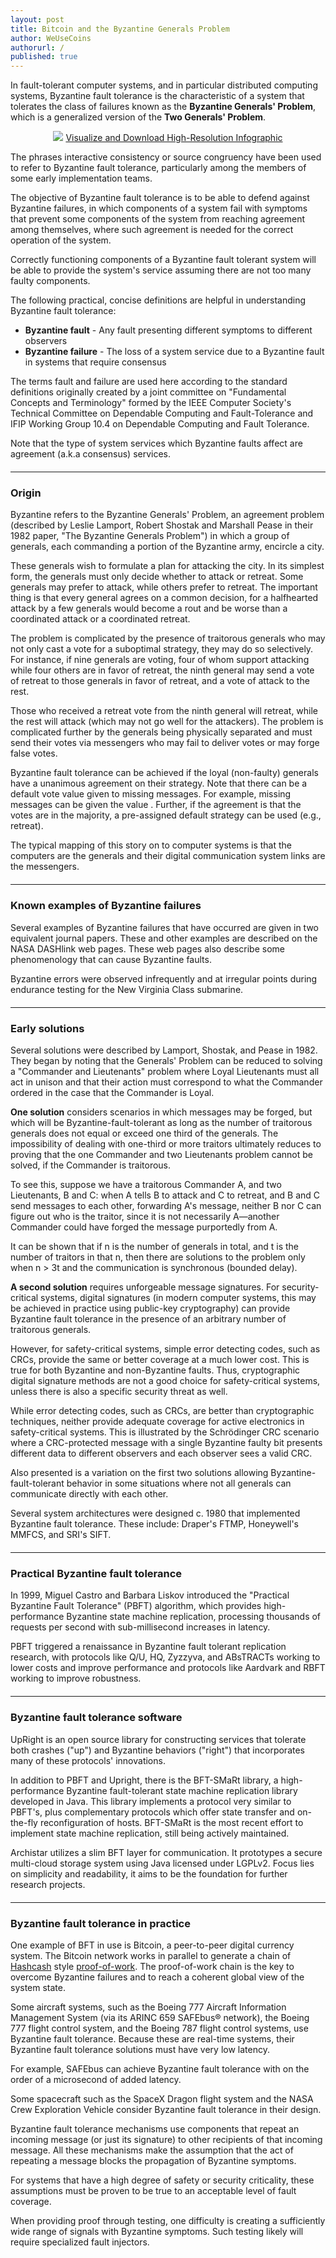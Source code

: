 ```yaml
---
layout: post
title: Bitcoin and the Byzantine Generals Problem
author: WeUseCoins
authorurl: /
published: true
---
```


<p>In fault-tolerant computer systems, and in particular distributed computing systems, Byzantine fault tolerance is the characteristic of a system that tolerates the class of failures known as the <b>Byzantine Generals' Problem</b>, which is a generalized version of the <b>Two Generals' Problem</b>.
<center><img src="/images/bitcoin-byzantine-generals-problem.png">
<a href="/images/bitcoin-byzantine-generals-problem-high-resolution.png" target="_blank">Visualize and Download High-Resolution Infographic</a></center>
<p>The phrases interactive consistency or source congruency have been used to refer to Byzantine fault tolerance, particularly among the members of some early implementation teams.
<p>The objective of Byzantine fault tolerance is to be able to defend against Byzantine failures, in which components of a system fail with symptoms that prevent some components of the system from reaching agreement among themselves, where such agreement is needed for the correct operation of the system.
<p>Correctly functioning components of a Byzantine fault tolerant system will be able to provide the system's service assuming there are not too many faulty components.
<p>The following practical, concise definitions are helpful in understanding Byzantine fault tolerance:
<ul><li><b>Byzantine fault</b> - Any fault presenting different symptoms to different observers</li>
<li><b>Byzantine failure</b> - The loss of a system service due to a Byzantine fault in systems that require consensus</li></ul>
<p>The terms fault and failure are used here according to the standard definitions originally created by a joint committee on "Fundamental Concepts and Terminology" formed by the IEEE Computer Society's Technical Committee on Dependable Computing and Fault-Tolerance and IFIP Working Group 10.4 on Dependable Computing and Fault Tolerance.
<p>Note that the type of system services which Byzantine faults affect are agreement (a.k.a consensus) services.
<hr style="width: 100%; margin: 20px 0; color: #eee;" />
<h3>Origin</h3>
<p>Byzantine refers to the Byzantine Generals' Problem, an agreement problem (described by Leslie Lamport, Robert Shostak and Marshall Pease in their 1982 paper, "The Byzantine Generals Problem") in which a group of generals, each commanding a portion of the Byzantine army, encircle a city.
<p>These generals wish to formulate a plan for attacking the city. In its simplest form, the generals must only decide whether to attack or retreat. Some generals may prefer to attack, while others prefer to retreat. The important thing is that every general agrees on a common decision, for a halfhearted attack by a few generals would become a rout and be worse than a coordinated attack or a coordinated retreat.
<p>The problem is complicated by the presence of traitorous generals who may not only cast a vote for a suboptimal strategy, they may do so selectively. For instance, if nine generals are voting, four of whom support attacking while four others are in favor of retreat, the ninth general may send a vote of retreat to those generals in favor of retreat, and a vote of attack to the rest.
<p>Those who received a retreat vote from the ninth general will retreat, while the rest will attack (which may not go well for the attackers). The problem is complicated further by the generals being physically separated and must send their votes via messengers who may fail to deliver votes or may forge false votes.
<p>Byzantine fault tolerance can be achieved if the loyal (non-faulty) generals have a unanimous agreement on their strategy. Note that there can be a default vote value given to missing messages. For example, missing messages can be given the value <Null>. Further, if the agreement is that the <Null> votes are in the majority, a pre-assigned default strategy can be used (e.g., retreat).
<p>The typical mapping of this story on to computer systems is that the computers are the generals and their digital communication system links are the messengers.
<hr style="width: 100%; margin: 20px 0; color: #eee;" />
<h3>Known examples of Byzantine failures</h3
<p>Several examples of Byzantine failures that have occurred are given in two equivalent journal papers. These and other examples are described on the NASA DASHlink web pages. These web pages also describe some phenomenology that can cause Byzantine faults.
<p>Byzantine errors were observed infrequently and at irregular points during endurance testing for the New Virginia Class submarine.
<hr style="width: 100%; margin: 20px 0; color: #eee;" />
<h3>Early solutions</h3>
<p>Several solutions were described by Lamport, Shostak, and Pease in 1982. They began by noting that the Generals' Problem can be reduced to solving a "Commander and Lieutenants" problem where Loyal Lieutenants must all act in unison and that their action must correspond to what the Commander ordered in the case that the Commander is Loyal.
<p><b>One solution</b> considers scenarios in which messages may be forged, but which will be Byzantine-fault-tolerant as long as the number of traitorous generals does not equal or exceed one third of the generals. The impossibility of dealing with one-third or more traitors ultimately reduces to proving that the one Commander and two Lieutenants problem cannot be solved, if the Commander is traitorous.
<p>To see this, suppose we have a traitorous Commander A, and two Lieutenants, B and C: when A tells B to attack and C to retreat, and B and C send messages to each other, forwarding A's message, neither B nor C can figure out who is the traitor, since it is not necessarily A—another Commander could have forged the message purportedly from A.
<p>It can be shown that if n is the number of generals in total, and t is the number of traitors in that n, then there are solutions to the problem only when n > 3t and the communication is synchronous (bounded delay).
<p><b>A second solution</b> requires unforgeable message signatures. For security-critical systems, digital signatures (in modern computer systems, this may be achieved in practice using public-key cryptography) can provide Byzantine fault tolerance in the presence of an arbitrary number of traitorous generals.
<p>However, for safety-critical systems, simple error detecting codes, such as CRCs, provide the same or better coverage at a much lower cost. This is true for both Byzantine and non-Byzantine faults. Thus, cryptographic digital signature methods are not a good choice for safety-critical systems, unless there is also a specific security threat as well.
<p>While error detecting codes, such as CRCs, are better than cryptographic techniques, neither provide adequate coverage for active electronics in safety-critical systems. This is illustrated by the Schrödinger CRC scenario where a CRC-protected message with a single Byzantine faulty bit presents different data to different observers and each observer sees a valid CRC.
<p>Also presented is a variation on the first two solutions allowing Byzantine-fault-tolerant behavior in some situations where not all generals can communicate directly with each other.
<p>Several system architectures were designed c. 1980 that implemented Byzantine fault tolerance. These include: Draper's FTMP, Honeywell's MMFCS, and SRI's SIFT.
<hr style="width: 100%; margin: 20px 0; color: #eee;" />
<h3>Practical Byzantine fault tolerance</h3>
<p>In 1999, Miguel Castro and Barbara Liskov introduced the "Practical Byzantine Fault Tolerance" (PBFT) algorithm, which provides high-performance Byzantine state machine replication, processing thousands of requests per second with sub-millisecond increases in latency.
<p>PBFT triggered a renaissance in Byzantine fault tolerant replication research, with protocols like Q/U, HQ, Zyzzyva, and ABsTRACTs working to lower costs and improve performance and protocols like Aardvark and RBFT working to improve robustness.
<hr style="width: 100%; margin: 20px 0; color: #eee;" />
<h3>Byzantine fault tolerance software</h3>
<p>UpRight is an open source library for constructing services that tolerate both crashes ("up") and Byzantine behaviors ("right") that incorporates many of these protocols' innovations.
<p>In addition to PBFT and Upright, there is the BFT-SMaRt library, a high-performance Byzantine fault-tolerant state machine replication library developed in Java. This library implements a protocol very similar to PBFT's, plus complementary protocols which offer state transfer and on-the-fly reconfiguration of hosts. BFT-SMaRt is the most recent effort to implement state machine replication, still being actively maintained.
<p>Archistar utilizes a slim BFT layer for communication. It prototypes a secure multi-cloud storage system using Java licensed under LGPLv2. Focus lies on simplicity and readability, it aims to be the foundation for further research projects.
<hr style="width: 100%; margin: 20px 0; color: #eee;" />
<h3>Byzantine fault tolerance in practice</h3>
<p>One example of BFT in use is Bitcoin, a peer-to-peer digital currency system. The Bitcoin network works in parallel to generate a chain of <a href="https://www.bitcoinmining.com/what-is-hashcash/">Hashcash</a> style <a href="https://www.bitcoinmining.com/what-is-proof-of-work/">proof-of-work</a>. The proof-of-work chain is the key to overcome Byzantine failures and to reach a coherent global view of the system state.
<p>Some aircraft systems, such as the Boeing 777 Aircraft Information Management System (via its ARINC 659 SAFEbus® network), the Boeing 777 flight control system, and the Boeing 787 flight control systems, use Byzantine fault tolerance. Because these are real-time systems, their Byzantine fault tolerance solutions must have very low latency.
<p>For example, SAFEbus can achieve Byzantine fault tolerance with on the order of a microsecond of added latency.
<p>Some spacecraft such as the SpaceX Dragon flight system and the NASA Crew Exploration Vehicle consider Byzantine fault tolerance in their design.
<p>Byzantine fault tolerance mechanisms use components that repeat an incoming message (or just its signature) to other recipients of that incoming message. All these mechanisms make the assumption that the act of repeating a message blocks the propagation of Byzantine symptoms.
<p>For systems that have a high degree of safety or security criticality, these assumptions must be proven to be true to an acceptable level of fault coverage.
<p>When providing proof through testing, one difficulty is creating a sufficiently wide range of signals with Byzantine symptoms. Such testing likely will require specialized fault injectors.







